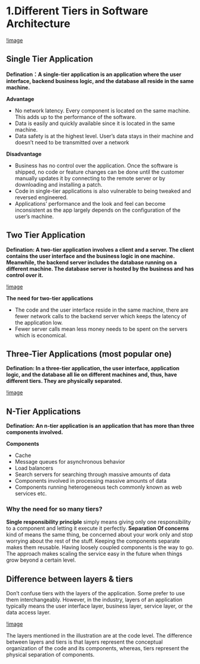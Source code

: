 # 1.Different Tiers in Software Architecture

[!image](/img/different-components-in-web-service.jpg)

## Single Tier Application

**Defination：A single-tier application is an application where the user interface, backend business logic, and the database all reside in the same machine.**

**Advantage**
- No network latency. Every component is located on the same machine. This adds up to the performance of the software.
- Data is easily and quickly available since it is located in the same machine.
- Data safety is at the highest level. User’s data stays in their machine and doesn’t need to be transmitted over a network

**Disadvantage**
- Business has no control over the application. Once the software is shipped, no code or feature changes can be done until the customer manually updates it by connecting to the remote server or by downloading and installing a patch.
- Code in single-tier applications is also vulnerable to being tweaked and reversed engineered.
- Applications’ performance and the look and feel can become inconsistent as the app largely depends on the configuration of the user’s machine.

## Two Tier Application

**Defination: A two-tier application involves a client and a server. The client contains the user interface and the business logic in one machine. Meanwhile, the backend server includes the database running on a different machine. The database server is hosted by the business and has control over it.**

[!image](/img/two-tier.jpg)

**The need for two-tier applications**
- The code and the user interface reside in the same machine, there are fewer network calls to the backend server which keeps the latency of the application low.
- Fewer server calls mean less money needs to be spent on the servers which is economical.

## Three-Tier Applications (most popular one)
**Defination: In a three-tier application, the user interface, application logic, and the database all lie on different machines and, thus, have different tiers. They are physically separated.**

[!image](/img/three-tier.jpg)

## N-Tier Applications
**Defination: An n-tier application is an application that has more than three components involved.**

**Components**
- Cache
- Message queues for asynchronous behavior
- Load balancers
- Search servers for searching through massive amounts of data
- Components involved in processing massive amounts of data
- Components running heterogeneous tech commonly known as web services etc.

### Why the need for so many tiers?
**Single responsibility principle** simply means giving only one responsibility to a component and letting it execute it perfectly.
**Separation Of concerns** kind of means the same thing, be concerned about your work only and stop worrying about the rest of the stuff. Keeping the components separate makes them reusable. Having loosely coupled components is the way to go. The approach makes scaling the service easy in the future when things grow beyond a certain level.

## Difference between layers & tiers
Don’t confuse tiers with the layers of the application. Some prefer to use them interchangeably. However, in the industry, layers of an application typically means the user interface layer, business layer, service layer, or the data access layer.

[!image](/img/layers-of-web-app.jpg)

The layers mentioned in the illustration are at the code level. The difference between layers and tiers is that layers represent the conceptual organization of the code and its components, whereas, tiers represent the physical separation of components.
